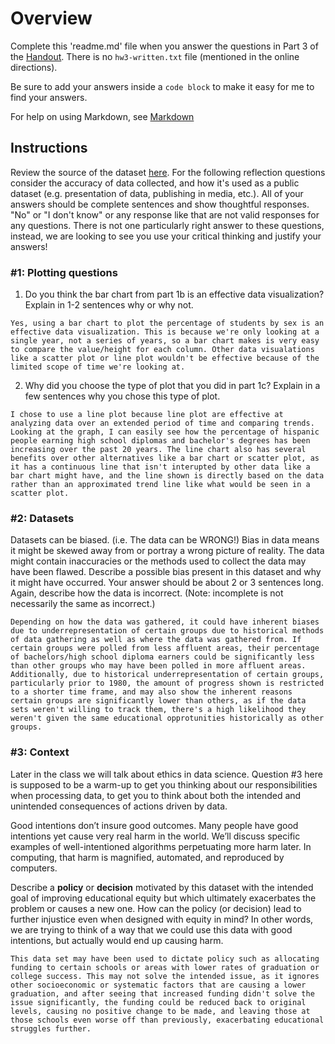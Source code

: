# Overview
Complete this 'readme.md' file when you answer the questions in Part 3 of the [Handout](https://courses.cs.washington.edu/courses/cse163/21wi/hw3/spec.html). There is no `hw3-written.txt` file (mentioned in the online directions).   

Be sure to add your answers inside a ```code block``` to make it easy for me to find your answers.

For help on using Markdown, see [Markdown](https://gist.github.com/cuonggt/9b7d08a597b167299f0d)

## Instructions
Review the source of the dataset [here](https://nces.ed.gov/programs/digest/d18/tables/dt18_104.20.asp). For the following reflection questions consider the accuracy of data collected, and how it's used as a public dataset (e.g. presentation of data, publishing in media, etc.). All of your answers should be complete sentences and show thoughtful responses. "No" or "I don't know" or any response like that are not valid responses for any questions. There is not one particularly right answer to these questions, instead, we are looking to see you use your critical thinking and justify your answers!

### #1: Plotting questions
1. Do you think the bar chart from part 1b is an effective data visualization? Explain in 1-2 sentences why or why not.
```
Yes, using a bar chart to plot the percentage of students by sex is an effective data visualization. This is because we're only looking at a single year, not a series of years, so a bar chart makes is very easy to compare the value/height for each column. Other data visualations like a scatter plot or line plot wouldn't be effective because of the limited scope of time we're looking at.
```
2. Why did you choose the type of plot that you did in part 1c? Explain in a few sentences why you chose this type of plot.
```
I chose to use a line plot because line plot are effective at analyzing data over an extended period of time and comparing trends. Looking at the graph, I can easily see how the percentage of hispanic people earning high school diplomas and bachelor's degrees has been increasing over the past 20 years. The line chart also has several benefits over other alternatives like a bar chart or scatter plot, as it has a continuous line that isn't interupted by other data like a bar chart might have, and the line shown is directly based on the data rather than an approximated trend line like what would be seen in a scatter plot.
```

### #2: Datasets
Datasets can be biased. (i.e. The data can be WRONG!)
Bias in data means it might be skewed away from or portray a wrong picture of reality. 
The data might contain inaccuracies or the methods used to collect the data may have 
been flawed. Describe a possible bias present in this dataset and why it might have 
occurred. Your answer should be about 2 or 3 sentences long. Again, describe how
the data is incorrect. (Note: incomplete is not necessarily the same as incorrect.)
```
Depending on how the data was gathered, it could have inherent biases due to underrepresentation of certain groups due to historical methods of data gathering as well as where the data was gathered from. If certain groups were polled from less affluent areas, their percentage of bachelors/high school diploma earners could be significantly less than other groups who may have been polled in more affluent areas. Additionally, due to historical underrepresentation of certain groups, particularly prior to 1980, the amount of progress shown is restricted to a shorter time frame, and may also show the inherent reasons certain groups are significantly lower than others, as if the data sets weren't willing to track them, there's a high likelihood they weren't given the same educational opprotunities historically as other groups.
```
### #3: Context
Later in the class we will talk about ethics in data science. Question #3 here is 
supposed to be a warm-up to get you thinking about our responsibilities when processing
data, to get you to think about both the intended and unintended consequences of
actions driven by data. 

Good intentions don’t insure good outcomes. Many people have good intentions yet cause very real 
harm in the world. We’ll discuss specific examples of well-intentioned algorithms 
perpetuating more harm later. In computing, that harm is magnified, 
automated, and reproduced by computers.

Describe a **policy** or **decision** motivated by this dataset with the 
intended goal of improving educational equity but which ultimately exacerbates 
the problem or causes a new one. How can the policy (or decision) lead to further 
injustice even when designed with equity in mind? In other words, we are trying 
to think of a way that we could use this data with good intentions, but actually 
would end up causing harm. 
```
This data set may have been used to dictate policy such as allocating funding to certain schools or areas with lower rates of graduation or college success. This may not solve the intended issue, as it ignores other socioeconomic or systematic factors that are causing a lower graduation, and after seeing that increased funding didn't solve the issue significantly, the funding could be reduced back to original levels, causing no positive change to be made, and leaving those at those schools even worse off than previously, exacerbating educational struggles further. 
```
